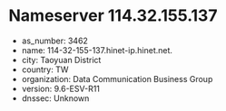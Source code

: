 # Nameserver 114.32.155.137

* as_number: 3462
* name: 114-32-155-137.hinet-ip.hinet.net.
* city: Taoyuan District
* country: TW
* organization: Data Communication Business Group
* version: 9.6-ESV-R11
* dnssec: Unknown
